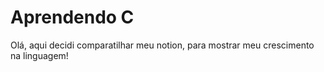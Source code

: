 # Aprendendo C
Olá, aqui decidi comparatilhar meu notion, para mostrar meu crescimento na linguagem!

